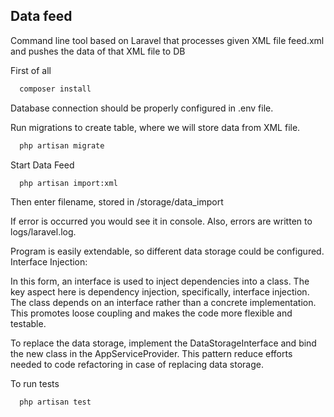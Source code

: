 ## Data feed
Command line tool based on Laravel that processes given XML file feed.xml and pushes the data of that XML file to DB

First of all
```bash
  composer install
```

Database connection should be properly configured in .env file.

Run migrations to create table, where we will store data from XML file.

```bash
  php artisan migrate
```

Start Data Feed

```bash
  php artisan import:xml 
```
Then enter filename, stored in /storage/data_import

If error is occurred you would see it in console. Also, errors are written to logs/laravel.log.

Program is easily extendable, so different data storage could be configured.
Interface Injection:

In this form, an interface is used to inject dependencies into a class.
The key aspect here is dependency injection, specifically, interface injection. The class depends on an interface rather than a concrete implementation. This promotes loose coupling and makes the code more flexible and testable.

To replace the data storage, implement the DataStorageInterface and bind the new class in the AppServiceProvider.
This pattern reduce efforts needed to code refactoring in case of replacing data storage.


To run tests
```bash
  php artisan test 
```
